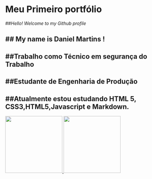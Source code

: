 # Meu Primeiro portfólio

##*Hello! Welcome to my Github profile*

## ## My name is Daniel Martins !

## ##Trabalho como Técnico em segurança do Trabalho

## ##Estudante de Engenharia de Produção 

## ##Atualmente estou estudando HTML 5, CSS3,HTML5,Javascript e Markdown.


<div> <a href="https://github.com/https://github.com/Danielmartinssilva135"> <img height="180em" src="https://github-readme-stats.vercel.app/api/top-langs/?username=seu-usuário-aqui&layout=compact&langs_count=7&theme=dracula"/> <img height="180em" src="https://github-readme-stats.vercel.app/api?username=seu-usuário-aqui&show_icons=true&theme=dracula&include_all_commits=true&count_private=true"/> </div>


